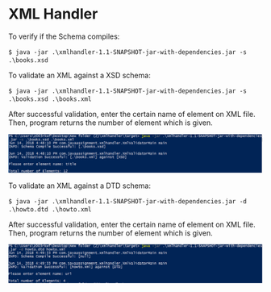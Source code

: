 # XML Handler

To verify if the Schema compiles:

    $ java -jar .\xmlhandler-1.1-SNAPSHOT-jar-with-dependencies.jar -s .\books.xsd

To validate an XML against a XSD schema:

    $ java -jar .\xmlhandler-1.1-SNAPSHOT-jar-with-dependencies.jar -s .\books.xsd .\books.xml

After successful validation, enter the certain name of element on XML file.
Then, program returns the number of element which is given.

![](src/main/resources/result1.PNG)

To validate an XML against a DTD schema:

    $ java -jar .\xmlhandler-1.1-SNAPSHOT-jar-with-dependencies.jar -d .\howto.dtd .\howto.xml

After successful validation, enter the certain name of element on XML file.
Then, program returns the number of element which is given.

![](src/main/resources/result2.PNG)